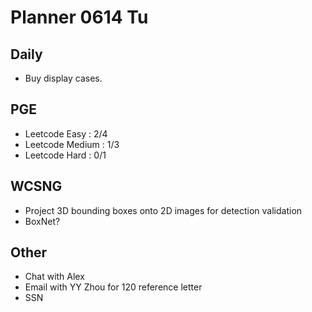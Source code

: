 # Planner 0614 Tu

## Daily
* Buy display cases.

## PGE
* Leetcode Easy : 2/4
* Leetcode Medium : 1/3
* Leetcode Hard : 0/1

## WCSNG
* Project 3D bounding boxes onto 2D images for detection validation
* BoxNet?
  
## Other
* Chat with Alex
* Email with YY Zhou for 120 reference letter
* SSN
